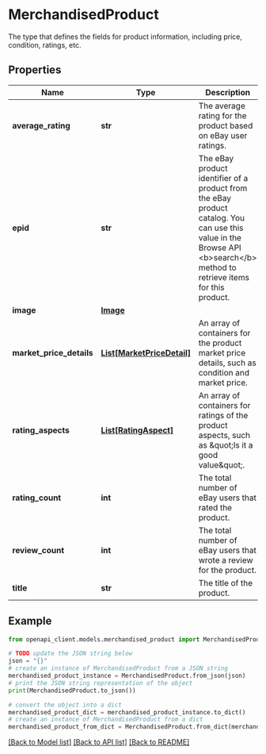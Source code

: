 # MerchandisedProduct

The type that defines the fields for product information, including price, condition, ratings, etc.

## Properties

Name | Type | Description | Notes
------------ | ------------- | ------------- | -------------
**average_rating** | **str** | The average rating for the product based on eBay user ratings. | [optional] 
**epid** | **str** | The eBay product identifier of a product from the eBay product catalog. You can use this value in the Browse API &lt;b&gt;search&lt;/b&gt; method to retrieve items for this product. | [optional] 
**image** | [**Image**](Image.md) |  | [optional] 
**market_price_details** | [**List[MarketPriceDetail]**](MarketPriceDetail.md) | An array of containers for the product market price details, such as condition and market price. | [optional] 
**rating_aspects** | [**List[RatingAspect]**](RatingAspect.md) | An array of containers for ratings of the product aspects, such as \&quot;Is it a good value\&quot;. | [optional] 
**rating_count** | **int** | The total number of eBay users that rated the product. | [optional] 
**review_count** | **int** | The total number of eBay users that wrote a review for the product.  | [optional] 
**title** | **str** | The title of the product. | [optional] 

## Example

```python
from openapi_client.models.merchandised_product import MerchandisedProduct

# TODO update the JSON string below
json = "{}"
# create an instance of MerchandisedProduct from a JSON string
merchandised_product_instance = MerchandisedProduct.from_json(json)
# print the JSON string representation of the object
print(MerchandisedProduct.to_json())

# convert the object into a dict
merchandised_product_dict = merchandised_product_instance.to_dict()
# create an instance of MerchandisedProduct from a dict
merchandised_product_from_dict = MerchandisedProduct.from_dict(merchandised_product_dict)
```
[[Back to Model list]](../README.md#documentation-for-models) [[Back to API list]](../README.md#documentation-for-api-endpoints) [[Back to README]](../README.md)


